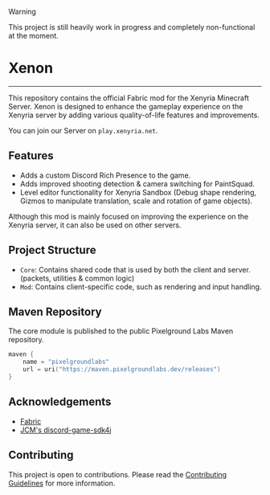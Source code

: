> [!WARNING]
> This project is still heavily work in progress and completely non-functional at the moment.

# Xenon

---

This repository contains the official Fabric mod for the Xenyria Minecraft Server.
Xenon is designed to enhance the gameplay experience on the Xenyria server by adding various quality-of-life features and improvements.

You can join our Server on `play.xenyria.net`.

## Features

- Adds a custom Discord Rich Presence to the game.
- Adds improved shooting detection & camera switching for PaintSquad.
- Level editor functionality for Xenyria Sandbox (Debug shape rendering, Gizmos to manipulate translation, scale and rotation of game objects).

Although this mod is mainly focused on improving the experience on the Xenyria server, it can also be used on other servers.

## Project Structure

- `Core`: Contains shared code that is used by both the client and server. (packets, utilities & common logic)
- `Mod`: Contains client-specific code, such as rendering and input handling.

## Maven Repository

The core module is published to the public Pixelground Labs Maven repository.

```kotlin
maven {
    name = "pixelgroundlabs"
    url = uri("https://maven.pixelgroundlabs.dev/releases")
}
```

## Acknowledgements

- [Fabric](https://fabricmc.net/)
- [JCM's discord-game-sdk4j](https://github.com/JnCrMx/discord-game-sdk4j)

## Contributing

This project is open to contributions. Please read the [Contributing Guidelines](CONTRIBUTING.md) for more information.